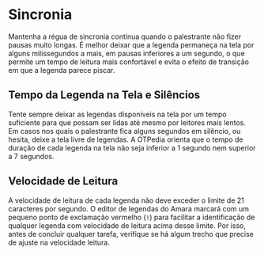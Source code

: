# Sincronia

Mantenha a régua de sincronia contínua quando o palestrante não fizer pausas muito longas. É melhor deixar que a legenda permaneça na tela por alguns milissegundos a mais, em pausas inferiores a um segundo, o que permite um tempo de leitura mais confortável e evita o efeito de transição em que a legenda parece piscar.

## Tempo da Legenda na Tela e Silêncios

Tente sempre deixar as legendas disponíveis na tela por um tempo suficiente para que possam ser lidas até mesmo por leitores mais lentos. Em casos nos quais o palestrante fica alguns segundos em silêncio, ou hesita, deixe a tela livre de legendas. A OTPedia orienta que o tempo de duração de cada legenda na tela não seja inferior a 1 segundo nem superior a 7 segundos.

## Velocidade de Leitura

A velocidade de leitura de cada legenda não deve exceder o limite de 21 caracteres por segundo. O editor de legendas do Amara marcará com um pequeno ponto de exclamação vermelho (`!`) para facilitar a identificação de qualquer legenda com velocidade de leitura acima desse limite. Por isso, antes de concluir qualquer tarefa, verifique se há algum trecho que precise de ajuste na velocidade leitura.